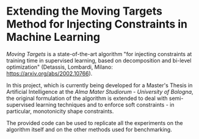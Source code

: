 # Extending the Moving Targets Method for Injecting Constraints in Machine Learning

_Moving Targets_ is a state-of-the-art algorithm "for injecting constraints at training time in supervised learning, based on decomposition and bi-level optimization" (Detassis, Lombardi, Milano: https://arxiv.org/abs/2002.10766).

In this project, which is currently being developed for a Master's Thesis in Artificial Intelligence at the _Alma Mater Studiorum - University of Bologna_, the original formulation of the algorithm is extended to deal with semi-supervised learning techniques and to enforce soft constraints - in particular, monotonicity shape constraints.

The provided code can be used to replicate all the experiments on the algorithm itself and on the other methods used for benchmarking.
